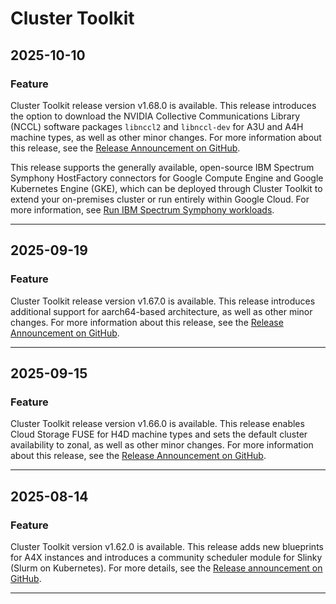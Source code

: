 # Cluster Toolkit

## 2025-10-10

### Feature

Cluster Toolkit release version v1.68.0 is available. This release
introduces the option to download the NVIDIA Collective Communications Library
(NCCL) software packages `libnccl2` and `libnccl-dev` for A3U and A4H machine
types, as well as other minor changes. For more information about this release,
see the [Release Announcement on
GitHub](https://github.com/GoogleCloudPlatform/cluster-toolkit/discussions/4756).

This release supports the generally available, open-source IBM Spectrum Symphony
HostFactory connectors for Google Compute Engine and Google Kubernetes Engine
(GKE), which can be deployed through Cluster Toolkit to extend your on-premises
cluster or run entirely within Google Cloud. For more information, see [Run IBM
Spectrum Symphony
workloads](https://docs.cloud.google.com/compute/docs/instances/ibm-symphony).

---
## 2025-09-19

### Feature

Cluster Toolkit release version v1.67.0 is available. This release
introduces additional support for aarch64-based architecture, as well as other
minor changes. For more information about this release, see the [Release
Announcement on
GitHub](https://github.com/GoogleCloudPlatform/cluster-toolkit/discussions/4674).

---
## 2025-09-15

### Feature

Cluster Toolkit release version v1.66.0 is available. This release
enables Cloud Storage FUSE for H4D machine types and sets the
default cluster availability to zonal, as well as other minor changes. For more
information about this release, see the [Release Announcement on
GitHub](https://github.com/GoogleCloudPlatform/cluster-toolkit/discussions/4655).

---
## 2025-08-14

### Feature

Cluster Toolkit version v1.62.0 is available. This release adds new
blueprints for A4X instances and introduces a community scheduler module for
Slinky (Slurm on Kubernetes). For more details, see the [Release announcement on
GitHub](https://github.com/GoogleCloudPlatform/cluster-toolkit/discussions/4514).

---
